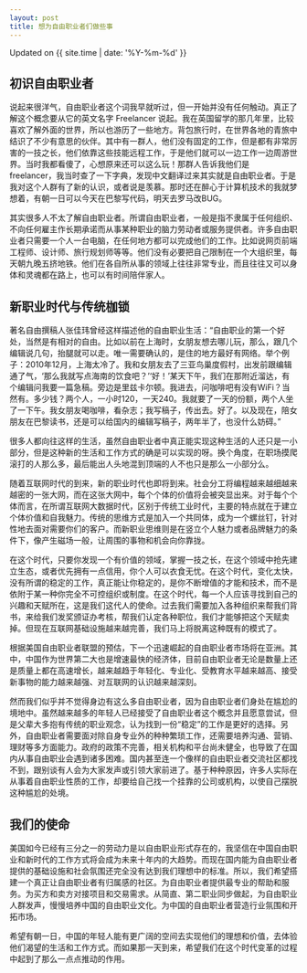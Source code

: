 ```yaml
---
layout: post
title: 想为自由职业者们做些事
---
```


Updated on {{ site.time | date: '%Y-%m-%d' }}

## 初识自由职业者

说起来很洋气，自由职业者这个词我早就听过，但一开始并没有任何触动。真正了解这个概念要从它的英文名字 Freelancer 说起。我在英国留学的那几年里，比较喜欢了解外面的世界，所以也游历了一些地方。背包旅行时，在世界各地的青旅中结识了不少有意思的伙伴。其中有一群人，他们没有固定的工作，但是都有非常厉害的一技之长，他们依靠这些技能远程工作，于是他们就可以一边工作一边周游世界。当时我都看傻了，心想原来还可以这么玩！那群人告诉我他们是 freelancer，我当时查了一下字典，发现中文翻译过来其实就是自由职业者。于是我对这个人群有了新的认识，或者说是羡慕。那时还在醉心于计算机技术的我就梦想着，有朝一日可以今天在巴黎写代码，明天去罗马改BUG。

其实很多人不太了解自由职业者。所谓自由职业者，一般是指不隶属于任何组织、不向任何雇主作长期承诺而从事某种职业的脑力劳动者或服务提供者。许多自由职业者只需要一个人一台电脑，在任何地方都可以完成他们的工作。比如说网页前端工程师、设计师、旅行规划师等等。他们没有必要把自己限制在一个大组织里，每天朝九晚五挤地铁。他们在各自所从事的领域上往往非常专业，而且往往又可以身体和灵魂都在路上，也可以有时间陪伴家人。

<!-- more -->

## 新职业时代与传统枷锁

著名自由撰稿人张佳玮曾经这样描述他的自由职业生活：“自由职业的第一个好处，当然是有相对的自由。比如以前在上海时，女朋友想去哪儿玩，那么，跟几个编辑说几句，抬腿就可以走。唯一需要确认的，是住的地方最好有网络。举个例子：2010年12月，上海太冷了。我和女朋友去了三亚鸟巢度假村，出发前跟编辑通了气，‘那么我就写点海南的饮食吧？’‘好！’某天下午，我们在那附近溜达，有个编辑问我要一篇急稿。旁边是里兹卡尔顿。我进去，问咖啡吧有没有WiFi？当然有。多少钱？两个人，一小时120，一天240。我就要了一天的份额，两个人坐了一下午。我女朋友喝咖啡，看杂志；我写稿子，传出去。好了。以及现在，陪女朋友在巴黎读书，还是可以给国内的编辑写稿子，两年半了，也没什么妨碍。”

很多人都向往这样的生活，虽然自由职业者中真正能实现这种生活的人还只是一小部分，但是这种新的生活和工作方式的确是可以实现的呀。换个角度，在职场摸爬滚打的人那么多，最后能出人头地混到顶端的人不也只是那么一小部分么。

随着互联网时代的到来，新的职业时代也即将到来。社会分工将编程越来越细越来越密的一张大网，而在这张大网中，每个个体的价值将会被突显出来。对于每个个体而言，在所谓互联网大数据时代，区别于传统工业时代，主要的特点就在于建立个体价值和自我魅力。传统的思维方式是加入一个共同体，成为一个螺丝钉，针对性地去面对需要你们的客户。而新职业思维则是在竖立个人魅力或者品牌魅力的条件下，像产生磁场一般，让周围的事物和机会向你靠拢。

在这个时代，只要你发现一个有价值的领域，掌握一技之长，在这个领域中抢先建立生态，或者优先拥有一点信用，你个人可以衣食无忧。在这个时代，变化太快，没有所谓的稳定的工作，真正能让你稳定的，是你不断增值的才能和技术，而不是依附于某一种你完全不可控组织或制度。在这个时代，每一个人应该寻找到自己的兴趣和天赋所在，这是我们这代人的使命。过去我们需要加入各种组织来帮我们背书，来给我们发奖颁证办考核，帮我们认定各种职位，我们才能够把这个天赋卖掉。但现在互联网基础设施越来越完善，我们马上将脱离这种既有的模式了。

根据美国自由职业者联盟的预估，下一个迅速崛起的自由职业者市场将在亚洲。其中，中国作为世界第二大也是增速最快的经济体，目前自由职业者无论是数量上还是质量上都在高速增长，越来越趋于年轻化、专业化、受教育水平越来越高、接受新事物的能力越来越强、对互联网的认识越来越深刻。

然而我们似乎并不觉得身边有这么多自由职业者，因为自由职业者们身处在尴尬的境地中。虽然越来越多的年轻人已经接受了自由职业者这个概念并且愿意尝试，但是父辈大多抱有传统的职业观念，认为找到一份“稳定”的工作是更好的选择。另外，自由职业者需要面对除自身专业外的种种繁琐工作，还需要培养沟通、营销、理财等多方面能力。政府的政策不完善，相关机构和平台尚未健全，也导致了在国内从事自由职业会遇到诸多困难。国内甚至连一个像样的自由职业者交流社区都找不到，跟别谈有人会为大家发声或引领大家前进了。基于种种原因，许多人实际在从事着自由职业性质的工作，却要给自己找一个挂靠的公司或机构，以使自己摆脱这种尴尬的处境。

## 我们的使命

美国如今已经有三分之一的劳动力是以自由职业形式存在的，我坚信在中国自由职业和新时代的工作方式将会成为未来十年内的大趋势。而现在国内能为自由职业者提供的基础设施和社会氛围还完全没有达到我们理想中的标准。所以，我们希望搭建一个真正让自由职业者有归属感的社区。为自由职业者提供最专业的帮助和服务。为买方和卖方对接项目和交易需求。从简直、第二职业同步做起，为自由职业人群发声，慢慢培养中国的自由职业文化。为中国的自由职业者营造行业氛围和开拓市场。

希望有朝一日，中国的年轻人能有更广阔的空间去实现他们的理想和价值，去体验他们渴望的生活和工作方式。而如果那一天到来，希望我们在这个时代变革的过程中起到了那么一点点推动的作用。